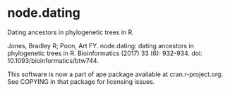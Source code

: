 # node.dating
Dating ancestors in phylogenetic trees in R.

Jones, Bradley R; Poon, Art FY. node.dating: dating ancestors in phylogenetic trees in R. Bioinformatics (2017)  33 (6): 932-934. doi: 10.1093/bioinformatics/btw744.

This software is now a part of ape package available at cran.r-project.org. See COPYING in that package for licensing issues.
